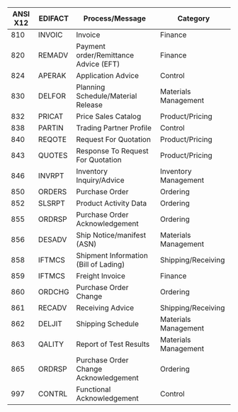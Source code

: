 ﻿| ANSI X12 | EDIFACT | Process/Message                         | Category             |
|----------|---------|-----------------------------------------|----------------------|
| 810      | INVOIC  | Invoice                                 | Finance              |
| 820      | REMADV  | Payment order/Remittance Advice \(EFT\) | Finance              |
| 824      | APERAK  | Application Advice                      | Control              |
| 830      | DELFOR  | Planning Schedule/Material Release      | Materials Management |
| 832      | PRICAT  | Price Sales Catalog                     | Product/Pricing      |
| 838      | PARTIN  | Trading Partner Profile                 | Control              |
| 840      | REQOTE  | Request For Quotation                   | Product/Pricing      |
| 843      | QUOTES  | Response To Request For Quotation       | Product/Pricing      |
| 846      | INVRPT  | Inventory Inquiry/Advice                | Inventory Management |
| 850      | ORDERS  | Purchase Order                          | Ordering             |
| 852      | SLSRPT  | Product Activity Data                   | Ordering             |
| 855      | ORDRSP  | Purchase Order Acknowledgement          | Ordering             |
| 856      | DESADV  | Ship Notice/manifest \(ASN\)            | Materials Management |
| 858      | IFTMCS  | Shipment Information \(Bill of Lading\) | Shipping/Receiving   |
| 859      | IFTMCS  | Freight Invoice                         | Finance              |
| 860      | ORDCHG  | Purchase Order Change                   | Ordering             |
| 861      | RECADV  | Receiving Advice                        | Shipping/Receiving   |
| 862      | DELJIT  | Shipping Schedule                       | Materials Management |
| 863      | QALITY  | Report of Test Results                  | Materials Management |
| 865      | ORDRSP  | Purchase Order Change Acknowledgement   | Ordering             |
| 997      | CONTRL  | Functional Acknowledgement              | Control              |
